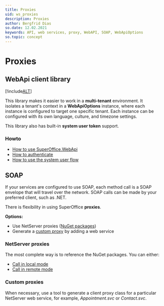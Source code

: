 ```yaml
---
title: Proxies
uid: ws_proxies
description: Proxies
author: Bergfrid Dias
so.date: 12.02.2021
keywords: API, web services, proxy, WebAPI, SOAP, WebApiOptions
so.topic: concept
---
```


# Proxies

## WebApi client library

[!include[ALT](../../../includes/webapi-client-intro.md)]

This library makes it easier to work in a **multi-tenant** environment. It isolates a tenant's context in a **WebApiOptions** instance, where each instance is configured to target one specific tenant. Each instance can be configured with its own language, culture, and timezone settings.

This library also has built-in **system user token** support.

### Howto

* [How to use SuperOffice.WebApi][5]
* [How to authenticate][4]
* [How to use the system user flow][7]

## SOAP

If your services are configured to use SOAP, each method call is a SOAP envelope that will travel over the network. SOAP calls can be made by your preferred client, such as .NET.

There is flexibility in using SuperOffice **proxies**.

**Options:**

* Use NetServer proxies ([NuGet packages][6])
* Generate a [custom proxy][3] by adding a web service

### NetServer proxies

The most complete way is to reference the NuGet packages. You can either:

* [Call in local mode][1]
* [Call in remote mode][2]

### Custom proxies

When necessary, use a tool to generate a client proxy class for a particular NetServer web service, for example, *Appointment.svc* or *Contact.svc*.

<!-- Referenced links -->
[1]: built-in.md#locally
[2]: built-in.md#remotely
[3]: custom.md
[4]: ../../../authentication/webapi/iauthorization.md
[5]: webapi-client.md
[6]: https://www.nuget.org/packages/SuperOffice.NetServer.Services
[7]: ../../../authentication/webapi/systemuserclient.md
